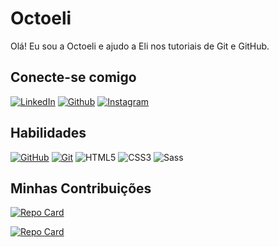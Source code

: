 # Octoeli
Olá! Eu sou a Octoeli e ajudo a Eli nos tutoriais de Git e GitHub.

## Conecte-se comigo
[![LinkedIn](https://img.shields.io/badge/LinkedIn-000?style=for-the-badge&logo=linkedin&logoColor=0E76A8)](https://www.linkedin.com/in/raynne-nogueira/)
[![Github](https://img.shields.io/badge/Github-000?style=for-the-badge&logo=github&logoColor=0E76A8)](https://www.linkedin.com/in/raynnenogueira/)
[![Instagram](https://img.shields.io/badge/Instagram-000?style=for-the-badge&logo=instagram)](https://www.instagram.com/raynnenogueira/)


## Habilidades
[![GitHub](https://img.shields.io/badge/GitHub-000?style=for-the-badge&logo=github&logoColor=fff)](https://docs.github.com/)
[![Git](https://img.shields.io/badge/Git-000?style=for-the-badge&logo=git&logoColor=fff)](https://git-scm.com/doc) 
![HTML5](https://img.shields.io/badge/HTML5-000?style=for-the-badge&logo=html5)
![CSS3](https://img.shields.io/badge/CSS3-000?style=for-the-badge&logo=css3&logoColor=264CE4)
![Sass](https://img.shields.io/badge/Sass-000?style=for-the-badge&logo=sass)



## Minhas Contribuições
[![Repo Card](https://github-readme-stats.vercel.app/api/pin/?username=raynnenogueira&repo=descubraAFruta&bg_color=7A46B3&border_color=fff&show_icons=true&icon_color=fff&title_color=fff&text_color=fff)](https://github.com/raynnenogueira/descubraAFruta)

[![Repo Card](https://github-readme-stats.vercel.app/api/pin/?username=raynnenogueira&repo=projeto&bg_color=7A46B3&border_color=fff&show_icons=true&icon_color=fff&title_color=fff&text_color=fff)](https://github.com/raynnenogueira/projeto)